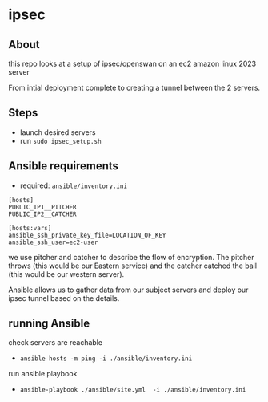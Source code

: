 # ipsec

## About

this repo looks at a setup of ipsec/openswan on an ec2 amazon linux 2023 server

From intial deployment complete to creating a tunnel between the 2 servers.

## Steps
- launch desired servers
- run `sudo ipsec_setup.sh`




## Ansible requirements
- required: `ansible/inventory.ini`

```
[hosts]
PUBLIC_IP1__PITCHER
PUBLIC_IP2__CATCHER

[hosts:vars]
ansible_ssh_private_key_file=LOCATION_OF_KEY
ansible_ssh_user=ec2-user

```

we use pitcher and catcher to describe the flow of encryption.
The pitcher throws (this would be our Eastern service) and the catcher catched the ball (this would be our western server).


Ansible allows us to gather data from our subject servers and deploy our ipsec tunnel based on the details.


## running Ansible

check servers are reachable
- `ansible hosts -m ping -i ./ansible/inventory.ini`

run ansible playbook
- `ansible-playbook ./ansible/site.yml  -i ./ansible/inventory.ini`


